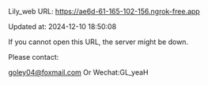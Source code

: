 Lily_web URL: https://ae6d-61-165-102-156.ngrok-free.app

Updated at: 2024-12-10 18:50:08

If you cannot open this URL, the server might be down.

Please contact: 

goley04@foxmail.com Or Wechat:GL_yeaH